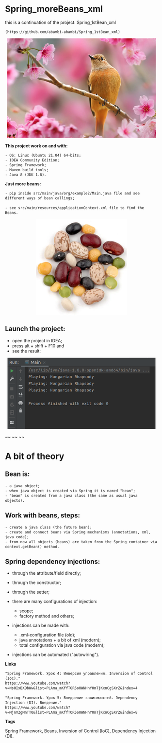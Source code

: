   # Spring_moreBeans_xml
 this is a continuation of the project: Spring_1stBean_xml

 	(https://github.com/abambi-abambi/Spring_1stBean_xml)

 <html><center><img src = "./docs/spring.png"></center></html>

**This project work on and with:**

	- OS: Linux (Ubuntu 21.04) 64-bits;
	- IDEA Community Edition;
	- Spring Framework;
	- Maven build tools;
	- Java 8 (JDK 1.8).

 **Just more beans:**

	- pip inside src/main/java/org/example2/Main.java file and see different ways of bean callings;

	- see src/main/resources/applicationContext.xml file to find the Beans.
 <html><center><img src = "./docs/beans.png" width="300px"></center></html>


 ## Launch the project:
 - open the project in IDEA;
 - press alt + shift + F10 and
 - see the result:

 <html><center><img src = "./docs/result.png"></center></html>

~~ ~~ ~~
# A bit of theory

 ## Bean is:

	- a java object;
	- when java object is created via Spring it is named "bean";
	- "bean" is created from a java class (the same as usual java objects).

 ## Work with beans, steps:

	- create a java class (the future bean);
	- create and connect beans via Spring mechanisms (annotations, xml, java code);
	- from now all objects (beans) are taken from the Spring container via context.getBean() method.

 ## Spring dependency injections:

- through the attribute/field directly;

- through the constructor;

- through the setter;

- there are many configurations of injection:
	- scope;
	- factory method and others;
- injections can be made with:
	- .xml-configuration file (old);
	- java annotations + a bit of xml (modern);
	- total configuration via java code (modern); 
- injections can be automated ("autowiring").

**Links**

	"Spring Framework. Урок 4: Инверсия управления. Inversion of Control (IoC)."
	https://www.youtube.com/watch?v=Ns0IxBXDbWw&list=PLAma_mKffTOR5o0WNHnY0mTjKxnCgSXrZ&index=4

	"Spring Framework. Урок 5: Внедрение зависимостей. Dependency Injection (DI). Введение."
	https://www.youtube.com/watch?v=MjnVZgMnTT0&list=PLAma_mKffTOR5o0WNHnY0mTjKxnCgSXrZ&index=8

**Tags**

Spring Framework, Beans, Inversion of Control (IoC), Dependency Injection (DI).